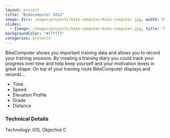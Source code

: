 ```yaml
---
layout: project
title: "Bikecomputer 2012"
image: {src: images/projects/bike-computer/bike-computer.jpg, width: 500, height: 281, title: "Bike Computer Screenshots"}
slides:
  - {image: /images/projects/bike-computer/bike-computer.jpg, title: "Onato Crystal Configurator Overview"}
backgroundColor: "#ffffff"
categories: projects
---
```

BikeComputer shows you important training data and allows you to record your training sessions. By creating a training diary you could track your progress over time and help keep yourself and your motivation levels in great shape. On top of your training route BikeComputer displays and records…

* Time 
* Speed 
* Elevation Profile 
* Grade 
* Distance 

### Technical Details
Technology: iOS, Objective C

